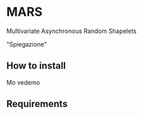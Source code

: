 # MARS
Multivariate Asynchronous Random Shapelets

"Spiegazione"

## How to install
Mo vedemo

## Requirements
